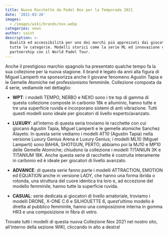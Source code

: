 ```yaml
---
title: Nuove Racchette da Padel Nox per la Temporada 2021
date: '2021-03-26'
images: 
  - /images/wiki/brands/nox.webp
categories: news
author: saint
description: >-
  Qualità ed accessibilità per uno dei marchi più apprezzati dai giocatori di
  tutte le categorie. Modelli storici come la serie ML ed innovazione come la
  partnership con il World Padel Tour. 
---
```


Anche il prestigioso marchio spagnolo ha presentato qualche tempo fa la sua collezione per la nuova stagione. Il brand è legato da anni alla figura di Miguel Lamperti ma sponsorizza anche il giovane fenomeno Agustin Tapia e le Gemelle Atomiche nel professionismo femminile. 
Collezione composta da 4 serie, vediamole nel dettaglio:

- **WPT**: i modelli TEMPO, NERBO e NEXO sono i tre top di gamma di questa collezione composte in carbonio 18k e alluminio, hanno tutte e tre una superficie ruvida e incorporano sistemi di anti vibrazione. Tutti questi modelli sono ideale per giocatori di livello esperto/avanzato. 

- **LUXURY**: all’interno di questa seria troviamo le racchette con cui giocano Agustin Tapia, Miguel Lamperti e le gemelle atomiche Sanchez Alayeto. In questa serie vediamo i modelli AT10 (Agustin Tapia) nella versione Luxury Genius Arena e Luxury Genius; i modelli ML10 (Miguel Lamperti) sono BAHIA, SHOTGUN, PERTO; abbiamo poi la MJ10 e MP10 delle Gemelle Atomiche; chiudono la collezione i modelli TITANIUN 3K e TITANIUM 18K. Anche questa serie di racchette è costruita interamente in carbonio ed è ideale per giocatori di livello avanzato.

- **ADVANCE**: di questa serie fanno parte i modelli ATTRACTION, EMOTION ed EQUATION anche in versione LADY, che hanno una forma ibrida o rotonda, una struttura del cuore identica tra loro e, ad eccezione del modello femminile, hanno tutte la superficie ruvida.

- **CASUAL**: serie dedicata ai giocatori di livello amatoriale, troviamo i modelli DRONE, X-ONE C.6 e SILHOUETTE 6, quest’ultimo modello è diretta al pubblico femminile, hanno una composizione interna in gomma HR3 e una composizione in fibra di vetro. 

Trovate tutti i modelli di questa nuova Collezione Nox 2021 nel nostro sito, all’interno della sezione WIKI, cliccando in alto a destra!
